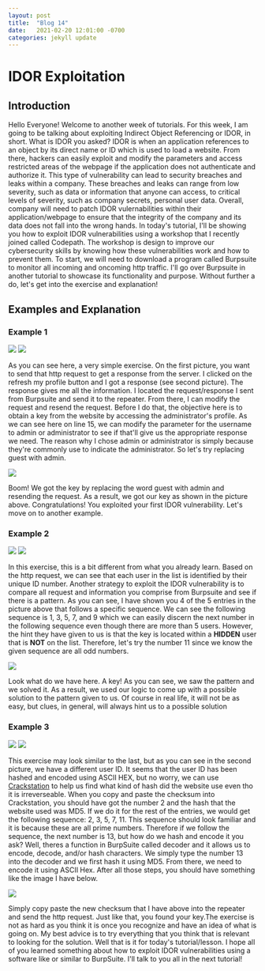 ```yaml
---
layout: post
title:  "Blog 14"
date:   2021-02-20 12:01:00 -0700
categories: jekyll update
---
```

<h1><b>IDOR Exploitation</b></h1>


<h2><b>Introduction</b></h2>
<p>Hello Everyone! Welcome to another week of tutorials. For this week, I am going to be talking about exploiting Indirect Object Referencing or IDOR, in short. What is IDOR you asked? IDOR is when an application references to an object by its direct name or ID which is used to load a website. From there, hackers can easily exploit and modify the parameters and access restricted areas of the webpage if the application does not authenticate and authorize it. This type of vulnerability can lead to security breaches and leaks within a company. These breaches and leaks can range from low severity, such as data or information that anyone can access, to critical levels of severity, such as company secrets, personal user data. Overall, company will need to patch IDOR vulernabilities within their application/webpage to ensure that the integrity of the company and its data does not fall into the wrong hands. In today's tutorial, I'll be showing you how to exploit IDOR vulnerabilities using a workshop that I recently joined called Codepath. The workshop is design to improve our cybersecurity skills by knowing how these vulnerabilities work and how to prevent them. To start, we will need to download a program called Burpsuite to monitor all incoming and oncoming http traffic. I'll go over Burpsuite in another tutorial to showcase its functionality and purpose. Without further a do, let's get into the exercise and explanation!
</p>


<h2><b>Examples and Explanation</b></h2>

<h3><b>Example 1</b></h3>
<img src="https://i.gyazo.com/4c22f019d0f8268a90f97c70603521fb.png">
<img src="https://i.gyazo.com/83cf1b74a3635b35737387535feb98d7.png">
<p>As you can see here, a very simple exercise. On the first picture, you want to send that http request to get a response from the server. I clicked on the refresh my profile button and I got a response (see second picture). The response gives me all the information. I located the request/response I sent from Burpsuite and send it to the repeater. From there, I can modify the request and resend the request. Before I do that, the objective here is to obtain a key from the website by accessing the administrator's profile. As we can see here on line 15, we can modify the parameter for the username to admin or administrator to see if that'll give us the appropriate response we need. The reason why I chose admin or administrator is simply because they're commonly use to indicate the administrator. So let's try replacing guest with admin.</p>
<img src="https://i.gyazo.com/c001ad0cbfc0258fe5660aa2f7af24c1.png">
<p>Boom! We got the key by replacing the word guest with admin and resending the request. As a result, we got our key as shown in the picture above. Congratulations! You exploited  your first IDOR vulnerability. Let's move on to another example.</p>


<h3><b>Example 2</b></h3>
<img src="https://i.gyazo.com/c171ee426f839f27295b2d7d7e7fa105.png">
<img src="https://i.gyazo.com/9285153c8e64ece294f7fbb8a8711c37.png">
<p>In this exercise, this is a bit different from what you already learn. Based on the http request, we can see that each user in the list is identified by their unique ID number. Another strategy to exploit the IDOR vulnerability is to compare all request and information you comprise from Burpsuite and see if there is a pattern. As you can see, I have shown you 4 of the 5 entries in the picture above that follows a specific sequence. We can see the following sequence is 1, 3, 5, 7, and 9 which we can easily discern the next number in the following sequence even though there are more than 5 users. However, the hint they have given to us is that the key is located within a <strong>HIDDEN</strong> user that is <strong>NOT</strong> on the list. Therefore, let's try the number 11 since we know the given sequence are all odd numbers.</p>
<img src="https://i.gyazo.com/9c5dee8691bc01ef13dde453e0cd75c2.png">
<p>Look what do we have here. A key! As you can see, we saw the pattern and we solved it. As a result, we used our logic to come up with a possible solution to the pattern given to us. Of course in real life, it will not be as easy, but clues, in general, will always hint us to a possible solution</p>

<h3><b>Example 3</b></h3>
<img src="https://i.gyazo.com/8f7aad3e68d42e75b49639d2db7ad678.png">
<img src="https://i.gyazo.com/96cc55d29b0033a95232714e3b93fa10.png">
<p>This exercise may look similar to the last, but as you can see in the second picture, we have a different user ID. It seems that the user ID has been hashed and encoded using ASCII HEX, but no worry, we can use <a href="https://crackstation.net/">Crackstation</a> to help us find what kind of hash did the website use even tho it is irreverseable. When you copy and paste the checksum into Crackstation, you should have got the number 2 and the hash that the website used was MD5. If we do it for the rest of the entries, we would get the following sequence: 2, 3, 5, 7, 11. This sequence should look familiar and it is because these are all prime numbers. Therefore if we follow the sequence, the next number is 13, but how do we hash and encode it you ask? Well, theres a function in BurpSuite called decoder and it allows us to encode, decode, and/or hash characters. We simply type the number 13 into the decoder and we first hash it using MD5. From there, we need to encode it using ASCII Hex. After all those steps, you should have something like the image I have below.
</p>
<img src="https://i.gyazo.com/3e8ca069a8e7febe63044059845a6a66.png">
<p>Simply copy paste the new checksum that I have above into the repeater and send the http request. Just like that, you found your key.The exercise is not as hard as you think it is once you recognize and have an idea of what is going on. My best advice is to try everything that you think that is relevant to looking for the solution. Well that is it for today's tutorial/lesson. I hope all of you learned something about how to exploit IDOR vulnerabilities using a software like or similar to BurpSuite. I'll talk to you all in the next tutorial!</p>